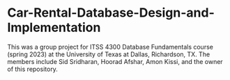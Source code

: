 # Car-Rental-Database-Design-and-Implementation

This was a group project for ITSS 4300 Database Fundamentals course (spring 2023) at the University of Texas at Dallas, Richardson, TX. The members include Sid Sridharan, Hoorad Afshar, Amon Kissi, and the owner of this repository.

